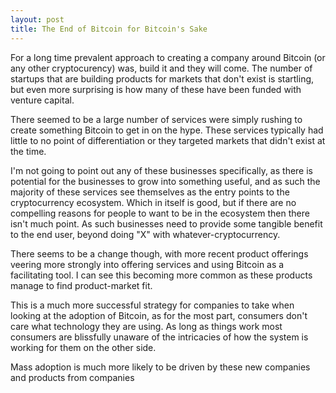 ```yaml
---
layout: post
title: The End of Bitcoin for Bitcoin's Sake
---
```


For a long time prevalent approach to creating a company around Bitcoin (or any other cryptocurency) was, build it and they will come. The number of startups that are building products for markets that don't exist is startling, but even more surprising is how many of these have been funded with venture capital. 

There seemed to be a large number of services were simply rushing to create something Bitcoin to get in on the hype. These services typically had little to no point of differentiation or they targeted markets that didn't exist at the time. 

I'm not going to point out any of these businesses specifically, as there is potential for the businesses to grow into something useful, and as such the majority of these services see themselves as the entry points to the cryptocurrency ecosystem. Which in itself is good, but if there are no compelling reasons for people to want to be in the ecosystem then there isn't much point. As such businesses need to provide some tangible benefit to the end user, beyond doing "X"  with whatever-cryptocurrency. 

There seems to be a change though, with more recent product offerings veering more strongly into offering services and using Bitcoin as a facilitating tool. I can see this becoming more common as these products manage to find product-market fit. 

This is a much more successful strategy for companies to take when looking at the adoption of Bitcoin, as for the most part, consumers don't care what technology they are using. As long as things work most consumers are blissfully unaware of the intricacies of how the system is working for them on the other side. 

Mass adoption is much more likely to be driven by these new companies and products from companies 